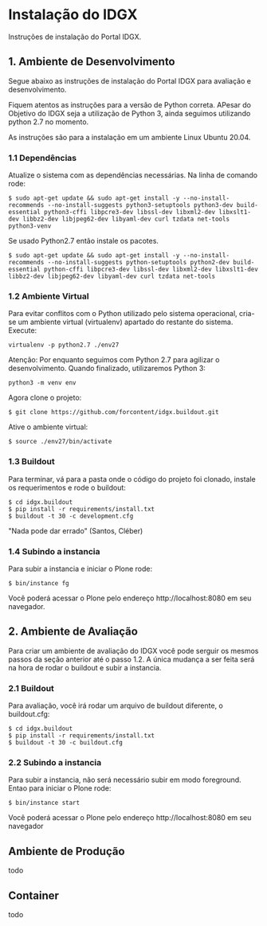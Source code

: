 # Instalação do IDGX

Instruções de instalação do Portal IDGX.

## 1. Ambiente de Desenvolvimento
Segue abaixo as instruções de instalação do Portal IDGX para avaliação e desenvolvimento.

Fiquem atentos as instruções para a versão de Python correta. APesar do Objetivo do IDGX seja a utilização de Python 3, ainda seguimos utilizando python 2.7 no momento.

As instruções são para a instalação em um ambiente Linux Ubuntu 20.04.

### 1.1 Dependências
Atualize o sistema com as dependências necessárias. Na linha de comando rode:


```
$ sudo apt-get update && sudo apt-get install -y --no-install-recommends --no-install-suggests python3-setuptools python3-dev build-essential python3-cffi libpcre3-dev libssl-dev libxml2-dev libxslt1-dev libbz2-dev libjpeg62-dev libyaml-dev curl tzdata net-tools python3-venv
```

Se usado Python2.7 então instale os pacotes.

```
$ sudo apt-get update && sudo apt-get install -y --no-install-recommends --no-install-suggests python-setuptools python2-dev build-essential python-cffi libpcre3-dev libssl-dev libxml2-dev libxslt1-dev libbz2-dev libjpeg62-dev libyaml-dev curl tzdata net-tools
```

### 1.2 Ambiente Virtual

Para evitar conflitos com o Python utilizado pelo sistema operacional, cria-se um ambiente virtual (virtualenv) apartado do restante do sistema. Execute:

```
virtualenv -p python2.7 ./env27
```

Atenção: Por enquanto seguimos com Python 2.7 para agilizar o desenvolvimento. Quando finalizado, utilizaremos Python 3:

```
python3 -m venv env
```

Agora clone o projeto:

```
$ git clone https://github.com/forcontent/idgx.buildout.git
```

Ative o ambiente virtual:

```
$ source ./env27/bin/activate
```


### 1.3 Buildout

Para terminar, vá para a pasta onde o código do projeto foi clonado, instale os requerimentos e rode o buildout:

```
$ cd idgx.buildout
$ pip install -r requirements/install.txt
$ buildout -t 30 -c development.cfg
```

"Nada pode dar errado" (Santos, Cléber)

### 1.4 Subindo a instancia

Para subir a instancia e iniciar o Plone rode: 

```
$ bin/instance fg
```

Você poderá acessar o Plone pelo endereço http://localhost:8080 em seu navegador.

## 2. Ambiente de Avaliação

Para criar um ambiente de avaliação do IDGX você pode serguir os mesmos passos da seção anterior até o passo 1.2. A única mudança a ser feita será na hora de rodar o buildout e subir a instancia.

### 2.1 Buildout

Para avaliação, você irá rodar um arquivo de buildout diferente, o buildout.cfg:

```
$ cd idgx.buildout
$ pip install -r requirements/install.txt
$ buildout -t 30 -c buildout.cfg
```

### 2.2 Subindo a instancia

Para subir a instancia, não será necessário subir em modo foreground. Entao para iniciar o Plone rode: 

```
$ bin/instance start
```

Você poderá acessar o Plone pelo endereço http://localhost:8080 em seu navegador

## Ambiente de Produção

todo

## Container

todo
